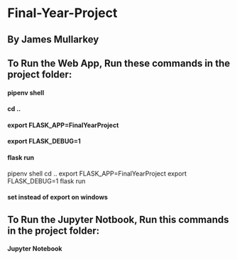 # Final-Year-Project
## By James Mullarkey

## To Run the Web App, Run these commands in the project folder:
#### pipenv shell
#### cd ..
#### export FLASK_APP=FinalYearProject
#### export FLASK_DEBUG=1
#### flask run

pipenv shell
cd ..
export FLASK_APP=FinalYearProject
export FLASK_DEBUG=1
flask run


#### set instead of export on windows

## To Run the Jupyter Notbook, Run this commands in the project folder:
#### Jupyter Notebook

